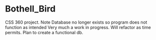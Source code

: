 # Bothell_Bird
CSS 360 project. Note Database no longer exists so program does not function as intended
Very much a work in progress.  Will refactor as time permits.  Plan to create a functional db.
